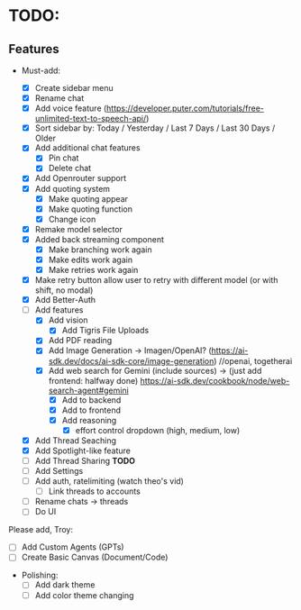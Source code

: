 # TODO:

## Features

- Must-add:

  - [x] Create sidebar menu
  - [x] Rename chat
  - [x] Add voice feature (https://developer.puter.com/tutorials/free-unlimited-text-to-speech-api/)
  - [x] Sort sidebar by: Today / Yesterday / Last 7 Days / Last 30 Days / Older
  - [x] Add additional chat features
    - [x] Pin chat
    - [x] Delete chat
  - [x] Add Openrouter support
  - [x] Add quoting system
    - [x] Make quoting appear
    - [x] Make quoting function
    - [x] Change icon
  - [x] Remake model selector
  - [x] Added back streaming component
    - [x] Make branching work again
    - [x] Make edits work again
    - [x] Make retries work again
  - [x] Make retry button allow user to retry with different model (or with shift, no modal)
  - [x] Add Better-Auth
  - [ ] Add features
    - [x] Add vision
      - [x] Add Tigris File Uploads
    - [x] Add PDF reading
    - [x] Add Image Generation -> Imagen/OpenAI? (https://ai-sdk.dev/docs/ai-sdk-core/image-generation) //openai, togetherai
    - [x] Add web search for Gemini (include sources) -> (just add frontend: halfway done) https://ai-sdk.dev/cookbook/node/web-search-agent#gemini
      - [x] Add to backend
      - [x] Add to frontend
      - [x] Add reasoning
        - [x] effort control dropdown (high, medium, low)
  - [x] Add Thread Seaching
  - [x] Add Spotlight-like feature
  - [ ] Add Thread Sharing **TODO**
  - [ ] Add Settings
  - [ ] Add auth, ratelimiting (watch theo's vid)
    - [ ] Link threads to accounts
  - [ ] Rename chats -> threads
  - [ ] Do UI

Please add, Troy:

- [ ] Add Custom Agents (GPTs)
- [ ] Create Basic Canvas (Document/Code)

- Polishing:
  - [ ] Add dark theme
  - [ ] Add color theme changing
